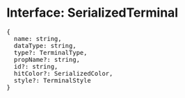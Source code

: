 # Interface: SerializedTerminal

<pre>
{
  name: string,
  dataType: string,
  type?: <Ref to="../enums/terminal-type">TerminalType</Ref>,
  propName?: string,
  id?: string,
  hitColor?: <Ref to="./serialized-color">SerializedColor</Ref>,
  style?: <Ref to="./terminal-style">TerminalStyle</Ref>
}
</pre>

<script setup>
import Ref from '../../../../../components/api/Ref.vue';
</script>
